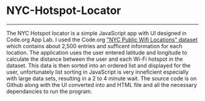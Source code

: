 # NYC-Hotspot-Locator
---

The NYC Hotspot locator is a simple JavaScript app with UI designed in Code.org App Lab. I used the Code.org ["NYC Public Wifi Locations" dataset](NYC-Public-Wifi-Locations.csv) which contains about 2,500 entries and sufficent information for each location. The application uses the user entered latitude and longitude to calculate the distance between the user and each Wi-Fi hotspot in the dataset. This data is then sorted into an ordered list and displayed for the user, unfortunately list sorting in JavaScript is very inneficient especially with large data sets, resulting in a 2 to 4 minute wait. The source code is on Github along with the UI converted into and HTML file and all the necessary dependancies to run the program.
